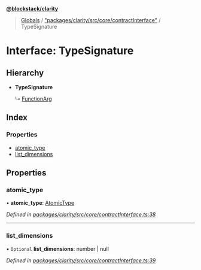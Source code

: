 **[@blockstack/clarity](../README.md)**

> [Globals](../globals.md) / ["packages/clarity/src/core/contractInterface"](../modules/_packages_clarity_src_core_contractinterface_.md) / TypeSignature

# Interface: TypeSignature

## Hierarchy

- **TypeSignature**

  ↳ [FunctionArg](_packages_clarity_src_core_contractinterface_.functionarg.md)

## Index

### Properties

- [atomic_type](_packages_clarity_src_core_contractinterface_.typesignature.md#atomic_type)
- [list_dimensions](_packages_clarity_src_core_contractinterface_.typesignature.md#list_dimensions)

## Properties

### atomic_type

• **atomic_type**: [AtomicType](../modules/_packages_clarity_src_core_contractinterface_.md#atomictype)

_Defined in [packages/clarity/src/core/contractInterface.ts:38](https://github.com/blockstack/clarity-js-sdk/blob/711ac7c/packages/clarity/src/core/contractInterface.ts#L38)_

---

### list_dimensions

• `Optional` **list_dimensions**: number \| null

_Defined in [packages/clarity/src/core/contractInterface.ts:39](https://github.com/blockstack/clarity-js-sdk/blob/711ac7c/packages/clarity/src/core/contractInterface.ts#L39)_
